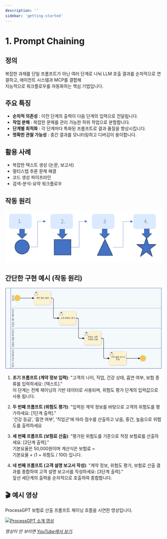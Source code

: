 ```yaml
---
description: ''
sidebar: 'getting-started'
---
```


# 1. Prompt Chaining

## 정의

복잡한 과제를 단일 프롬프트가 아닌 여러 단계로 나눠 LLM 호출 결과를 순차적으로 연결하고, 에이전트 시스템과 MCP를 결합해 <br> 지능적으로 워크플로우를 자동화하는 핵심 기법입니다. 

## 주요 특징


* **순차적 의존성** : 이전 단계의 출력이 다음 단계의 입력으로 전달됩니다. 
* **작업 분해** : 복잡한 문제를 관리 가능한 하위 작업으로 분할합니다. 
* **단계별 최적화** : 각 단계마다 특화된 프롬프트로 결과 품질을 향상시킵니다. 
* **명확한 관찰 가능성** : 중간 결과를 모니터링하고 디버깅이 용이합니다. 

## 활용 사례

* 복잡한 텍스트 생성 (논문, 보고서) 
* 멀티스텝 추론 문제 해결 
* 코드 생성 파이프라인 
* 검색-분석-요약 워크플로우 

## 작동 원리

![](../../../uengine-image/process-gpt/design-pattern/1.png)


## 간단한 구현 예시 (작동 원리)

![](../../../uengine-image/process-gpt/design-pattern/prompt_chaining_1.png)


1. **초기 프롬프트 (계약 정보 입력)**:
   "고객의 나이, 직업, 건강 상태, 흡연 여부, 보험 종류를 입력하세요: [텍스트]."  
    이 단계는 전체 체이닝의 기반 데이터로 사용되며, 위험도 평가 단계의 입력값으로 사용 됩니다.

2. **두 번째 프롬프트 (위험도 평가)**:
   "입력된 계약 정보를 바탕으로 고객의 위험도를 평가하세요: [1단계 출력]." <br>
    '건강 등급’, ‘흡연 여부’, ‘직업군’에 따라 점수를 산출하고 낮음, 중간, 높음으로 위험도를 출력하세요
  

3. **세 번째 프롬프트 (보험료 산출)**:
   "평가된 위험도를 기준으로 적정 보험료를 산출하세요: [2단계 출력]." <br>
    기본요율은 50,000원이며 계산식은 보험료 = <br>기본요율 × (1 + 위험도 / 100) 입니다.

   
4. **네 번째 프롬프트 (고객 설명 보고서 작성)**:
   "계약 정보, 위험도 평가, 보험료 산출 결과를 종합하여 고객 설명 보고서를 작성하세요: [3단계 출력]." <br>
    앞선 세단계의 출력을 순차적으로 호출하여 종합합니다.


## 🎬 예시 영상

ProcessGPT 보험료 산출 프롬프트 체이닝 흐름을 시연한 영상입니다.

[![ProcessGPT 소개 영상](https://img.youtube.com/vi/7yXa___W9_M/0.jpg)](https://www.youtube.com/watch?v=7yXa___W9_M)


*영상이 안 보이면 [YouTube에서 보기](https://www.youtube.com/watch?v=7yXa___W9_M).*



